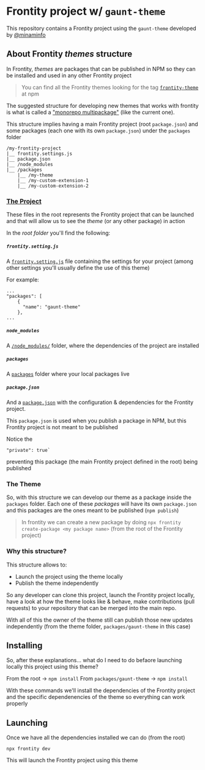 # Frontity project w/ `gaunt-theme`

This repository contains a Frontity project using the `gaunt-theme` developed by [@minaminfo](https://github.com/minaminfo)

## About Frontity _themes_ structure

In Frontity, _themes_ are packages that can be published in NPM so they can be installed and used in any other Frontity project

> You can find all the Frontity themes looking for the tag [`frontity-theme`](https://www.npmjs.com/search?q=keywords:frontity-theme) at npm

The suggested structure for developing new themes that works with frontity is what is called a ["monorepo multipackage"](https://www.toptal.com/front-end/guide-to-monorepos) (like the current one).

This structure implies having a main Frontity project (root `package.json`) and some packages (each one with its own `package.json`) under the `packages` folder

```text
/my-frontity-project
|__ frontity.settings.js
|__ package.json
|__ /node_modules
|__ /packages
    |__ /my-theme
    |__ /my-custom-extension-1
    |__ /my-custom-extension-2
```

### [The Project](https://docs.frontity.org/learning-frontity/project)

These files in the root represents the Frontity project that can be launched and that will allow us to see the _theme_ (or any other package) in action

In the *root folder* you'll find the following:

##### `frontity.setting.js`

A [`frontity.setting.js`](https://docs.frontity.org/learning-frontity/project#the-frontity-setting-js-file) file containing the settings for your project (among other settings you'll usually define the use of this theme)

For example: 
```
...
"packages": [
    {
      "name": "gaunt-theme"
    },
...
```

##### `node_modules`

A  [`/node_modules/`](https://docs.frontity.org/learning-frontity/project#the-node_modules-folder) folder, where the dependencies of the project are installed

##### `packages`

A [`packages`](https://docs.frontity.org/learning-frontity/project#the-packages-folder) folder where your local packages live

##### `package.json`

And a [`package.json`](https://docs.frontity.org/learning-frontity/project#the-package-json-file) with the configuration & dependencies for the Frontity project. 

This `package.json` is used when you publish a package in NPM, but this Frontity project is not meant to be published

Notice the

```
"private": true`
````
preventing this package (the main Frontity project defined in the root) being published

### The Theme

So, with this structure we can develop our theme as a package inside the `packages` folder. Each one of these _packages_ will have its own `package.json` and this packages are the ones meant to be published (`npm publish`)

> In frontity we can create a new package by doing `npx frontity  create-package <my package name>` (from the root of the Frontity project)

### Why this structure?

This structure allows to:
- Launch the project using the theme locally
- Publish the theme independently 

So any developer can clone this project, launch the Frontity project locally, have a look at how the theme looks like & behave, make contributions (pull requests) to your repository that can be merged into the main repo.

With all of this the owner of the theme still can publish those new updates independently (from the theme folder, `packages/gaunt-theme` in this case)

## Installing

So, after these explanations... what do I need to do befaore launching locally this project using this theme?

From the root → `npm install`
From `packages/gaunt-theme` → `npm install`

With these commands we'll install the dependencies of the Frontity project and the specific dependenencies of the theme so everything can work properly

## Launching

Once we have all the dependencies installed we can do (from the root)

```
npx frontity dev
```

This will launch the Frontity project using this theme